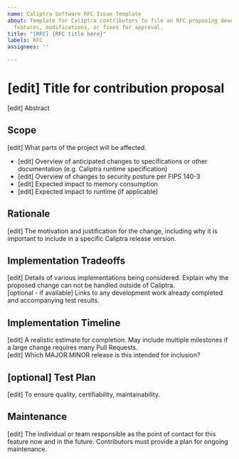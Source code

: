 ```yaml
---
name: Caliptra Software RFC Issue Template
about: Template for Caliptra contributors to file an RFC proposing development of
  features, modifications, or fixes for approval.
title: "[RFC] {RFC title here}"
labels: RFC
assignees: ''

---
```


# [edit] Title for contribution proposal
[edit] Abstract

## Scope
[edit] What parts of the project will be affected.
* [edit] Overview of anticipated changes to specifications or other documentation (e.g. Caliptra runtime specification)
* [edit] Overview of changes to security posture per FIPS 140-3
* [edit] Expected impact to memory consumption
* [edit] Expected impact to runtime (if applicable)

## Rationale
[edit] The motivation and justification for the change, including why it is important to include in a specific Caliptra release version.

## Implementation Tradeoffs
[edit] Details of various implementations being considered. Explain why the proposed change can not be handled outside of Caliptra.<BR>
[optional - if available] Links to any development work already completed and accompanying test results.

## Implementation Timeline
[edit] A realistic estimate for completion. May include multiple milestones if a large change requires many Pull Requests.<BR>
[edit] Which MAJOR.MINOR release is this intended for inclusion?

## [optional] Test Plan
[edit] To ensure quality, certifiability, maintainability.

## Maintenance
[edit] The individual or team responsible as the point of contact for this feature now and in the future. Contributors must provide a plan for ongoing maintenance.
